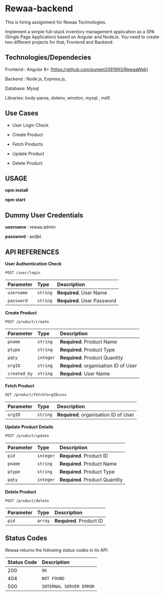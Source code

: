 # Rewaa-backend
This is hiring assignment for Rewaa Technologies.

Implement a simple full-stack inventory management application as a SPA (Single Page Application) based on Angular and NodeJs. You need to create two different projects for that; Frontend and Backend.

## Technologies/Dependecies
Frontend : Angular 8+ 
[https://github.com/puneet2081993/RewaaWeb]

Backend : Node.js, Express.js,

Database: Mysql

Libraries: body-parse, dotenv, winston, mysql , md5

## Use Cases

* User Login Check

* Create Product

* Fetch Products

* Update Product

* Delete Product

## USAGE
**npm install**

**npm start**

## Dummy User Credentials

**username**  : rewaa.admin

**password** : asdjkl

## API REFERENCES

**User Authentication Check**
```http
POST /user/login
```
| Parameter | Type | Description |
| :--- | :--- | :--- |
| `username` | `string` | **Required**. User Name |
| `password` | `string` | **Required**. User Password |

**Create Product**
```http
POST /product/create
```
| Parameter | Type | Description |
| :--- | :--- | :--- |
| `pname` | `string` | **Required**. Product Name |
| `ptype` | `string` | **Required**. Product Type |
| `pqty` | `integer` | **Required**. Product Quantity |
| `orgID` | `string` | **Required**. organisation ID of User |
| `created_by` | `string` | **Required**. User Name |

**Fetch Product**
```http
GET /product/fetch?orgID=xxx
```
| Parameter | Type | Description |
| :--- | :--- | :--- |
| `orgID` | `string` | **Required**. organisation ID of User |

**Update Product Details**
```http
POST /product/update
```
| Parameter | Type | Description |
| :--- | :--- | :--- |
| `pid` | `integer` | **Required**. Product ID |
| `pname` | `string` | **Required**. Product Name |
| `ptype` | `string` | **Required**. Product Type |
| `pqty` | `integer` | **Required**. Product Quantity |

**Delete Product**
```http
POST /product/delete
```
| Parameter | Type | Description |
| :--- | :--- | :--- |
| `pid` | `array` | **Required**. Product ID|



## Status Codes

Rewaa returns the following status codes in its API:

| Status Code | Description |
| :--- | :--- |
| 200 | `OK` |
| 404 | `NOT FOUND` |
| 500 | `INTERNAL SERVER ERROR` |
